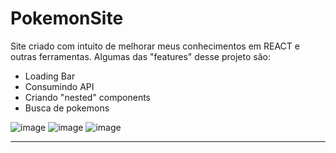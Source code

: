 # PokemonSite
Site criado com intuito de melhorar meus conhecimentos em REACT e outras ferramentas.
Algumas das "features" desse projeto são:
  - Loading Bar
  - Consumindo API
  - Criando "nested" components
  - Busca de pokemons
 
![image](https://user-images.githubusercontent.com/62160839/167033233-3a1a40c1-766d-43a3-afa0-092b2e718e2f.png)
![image](https://user-images.githubusercontent.com/62160839/167033258-0d85862e-49fc-45e5-9c2f-ba4ae6c8a1c8.png)
![image](https://user-images.githubusercontent.com/62160839/167033277-9981fdf2-a9cc-490e-b8b4-a3535c06e1ef.png)

****
